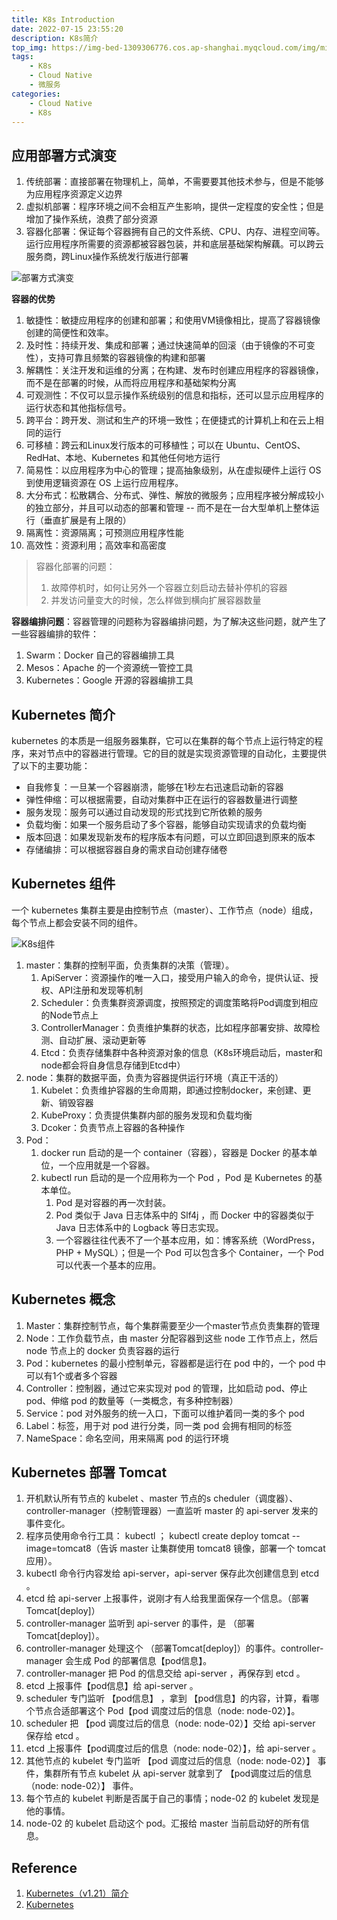 ```yaml
---
title: K8s Introduction
date: 2022-07-15 23:55:20
description: K8s简介
top_img: https://img-bed-1309306776.cos.ap-shanghai.myqcloud.com/img/miku65.jpeg
tags:
    - K8s
    - Cloud Native
    - 微服务
categories:
    - Cloud Native
    - K8s
---
```


## 应用部署方式演变

1. 传统部署：直接部署在物理机上，简单，不需要要其他技术参与，但是不能够为应用程序资源定义边界
2. 虚拟机部署：程序环境之间不会相互产生影响，提供一定程度的安全性；但是增加了操作系统，浪费了部分资源
3. 容器化部署：保证每个容器拥有自己的文件系统、CPU、内存、进程空间等。运行应用程序所需要的资源都被容器包装，并和底层基础架构解藕。可以跨云服务商，跨Linux操作系统发行版进行部署

<!-- more -->

![部署方式演变](https://img-bed-1309306776.cos.ap-shanghai.myqcloud.com/img/20220715162551.png)

**容器的优势**

1. 敏捷性：敏捷应用程序的创建和部署；和使用VM镜像相比，提高了容器镜像创建的简便性和效率。
2. 及时性：持续开发、集成和部署；通过快速简单的回滚（由于镜像的不可变性），支持可靠且频繁的容器镜像的构建和部署
3. 解耦性：关注开发和运维的分离；在构建、发布时创建应用程序的容器镜像，而不是在部署的时候，从而将应用程序和基础架构分离
4. 可观测性：不仅可以显示操作系统级别的信息和指标，还可以显示应用程序的运行状态和其他指标信号。
5. 跨平台：跨开发、测试和生产的环境一致性；在便捷式的计算机上和在云上相同的运行
6. 可移植：跨云和Linux发行版本的可移植性；可以在 Ubuntu、CentOS、RedHat、本地、Kubernetes 和其他任何地方运行
7. 简易性：以应用程序为中心的管理；提高抽象级别，从在虚拟硬件上运行 OS 到使用逻辑资源在 OS 上运行应用程序。
8. 大分布式：松散耦合、分布式、弹性、解放的微服务；应用程序被分解成较小的独立部分，并且可以动态的部署和管理 -- 而不是在一台大型单机上整体运行（垂直扩展是有上限的）
9. 隔离性：资源隔离；可预测应用程序性能
10. 高效性：资源利用；高效率和高密度

> 容器化部署的问题：
> 1. 故障停机时，如何让另外一个容器立刻启动去替补停机的容器
> 2. 并发访问量变大的时候，怎么样做到横向扩展容器数量

**容器编排问题**：容器管理的问题称为容器编排问题，为了解决这些问题，就产生了一些容器编排的软件：

1. Swarm：Docker 自己的容器编排工具
2. Mesos：Apache 的一个资源统一管控工具
3. Kubernetes：Google 开源的容器编排工具

## Kubernetes 简介

kubernetes 的本质是一组服务器集群，它可以在集群的每个节点上运行特定的程序，来对节点中的容器进行管理。它的目的就是实现资源管理的自动化，主要提供了以下的主要功能：

* 自我修复：一旦某一个容器崩溃，能够在1秒左右迅速启动新的容器
* 弹性伸缩：可以根据需要，自动对集群中正在运行的容器数量进行调整
* 服务发现：服务可以通过自动发现的形式找到它所依赖的服务
* 负载均衡：如果一个服务启动了多个容器，能够自动实现请求的负载均衡
* 版本回退：如果发现新发布的程序版本有问题，可以立即回退到原来的版本
* 存储编排：可以根据容器自身的需求自动创建存储卷

## Kubernetes 组件

一个 kubernetes 集群主要是由控制节点（master）、工作节点（node）组成，每个节点上都会安装不同的组件。

![K8s组件](https://img-bed-1309306776.cos.ap-shanghai.myqcloud.com/img/20220715163221.png)

1. master：集群的控制平面，负责集群的决策（管理）。
   1. ApiServer：资源操作的唯一入口，接受用户输入的命令，提供认证、授权、API注册和发现等机制
   2. Scheduler：负责集群资源调度，按照预定的调度策略将Pod调度到相应的Node节点上
   3. ControllerManager：负责维护集群的状态，比如程序部署安排、故障检测、自动扩展、滚动更新等
   4. Etcd：负责存储集群中各种资源对象的信息（K8s环境启动后，master和node都会将自身信息存储到Etcd中）
2. node：集群的数据平面，负责为容器提供运行环境（真正干活的）
   1. Kubelet：负责维护容器的生命周期，即通过控制docker，来创建、更新、销毁容器
   2. KubeProxy：负责提供集群内部的服务发现和负载均衡
   3. Dcoker：负责节点上容器的各种操作
3. Pod： 
   1. docker run 启动的是一个 container（容器），容器是 Docker 的基本单位，一个应用就是一个容器。
   2. kubectl run 启动的是一个应用称为一个 Pod ，Pod 是 Kubernetes 的基本单位。 
      1. Pod 是对容器的再一次封装。
      2. Pod 类似于 Java 日志体系中的 Slf4j ，而 Docker 中的容器类似于 Java 日志体系中的 Logback 等日志实现。
      3. 一个容器往往代表不了一个基本应用，如：博客系统（WordPress，PHP + MySQL）；但是一个 Pod 可以包含多个 Container，一个 Pod 可以代表一个基本的应用。

## Kubernetes 概念

1. Master：集群控制节点，每个集群需要至少一个master节点负责集群的管理
2. Node：工作负载节点，由 master 分配容器到这些 node 工作节点上，然后 node 节点上的 docker 负责容器的运行
3. Pod：kubernetes 的最小控制单元，容器都是运行在 pod 中的，一个 pod 中可以有1个或者多个容器
4. Controller：控制器，通过它来实现对 pod 的管理，比如启动 pod、停止 pod、伸缩 pod 的数量等（一类概念，有多种控制器）
5. Service：pod 对外服务的统一入口，下面可以维护着同一类的多个 pod
6. Label：标签，用于对 pod 进行分类，同一类 pod 会拥有相同的标签
7. NameSpace：命名空间，用来隔离 pod 的运行环境

## Kubernetes 部署 Tomcat 


1. 开机默认所有节点的 kubelet 、master 节点的s cheduler（调度器）、controller-manager（控制管理器）一直监听 master 的 api-server 发来的事件变化。 
2. 程序员使用命令行工具： kubectl ； kubectl create deploy tomcat --image=tomcat8（告诉 master 让集群使用 tomcat8 镜像，部署一个 tomcat 应用）。 
3. kubectl 命令行内容发给 api-server，api-server 保存此次创建信息到 etcd 。 
4. etcd 给 api-server 上报事件，说刚才有人给我里面保存一个信息。（部署Tomcat[deploy]） 
5. controller-manager 监听到 api-server 的事件，是 （部署Tomcat[deploy]）。 
6. controller-manager 处理这个 （部署Tomcat[deploy]）的事件。controller-manager 会生成 Pod 的部署信息【pod信息】。 
7. controller-manager 把 Pod 的信息交给 api-server ，再保存到 etcd 。 
8. etcd 上报事件【pod信息】给 api-server 。 
9. scheduler 专门监听 【pod信息】 ，拿到 【pod信息】的内容，计算，看哪个节点合适部署这个 Pod【pod 调度过后的信息（node: node-02）】。 
10. scheduler 把 【pod 调度过后的信息（node: node-02）】交给 api-server 保存给 etcd 。 
11. etcd 上报事件【pod调度过后的信息（node: node-02）】，给 api-server 。 
12. 其他节点的 kubelet 专门监听 【pod 调度过后的信息（node: node-02）】 事件，集群所有节点 kubelet 从 api-server 就拿到了 【pod调度过后的信息（node: node-02）】 事件。 
13. 每个节点的 kubelet 判断是否属于自己的事情；node-02 的 kubelet 发现是他的事情。 
14. node-02 的 kubelet 启动这个 pod。汇报给 master 当前启动好的所有信息。 


## Reference

1. [Kubernetes（v1.21）简介](https://www.yuque.com/fairy-era/yg511q/sy5g50)
2. [Kubernetes](https://kubernetes.io/zh-cn/)


